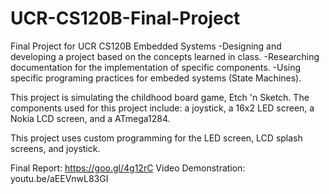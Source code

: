 # UCR-CS120B-Final-Project
Final Project for UCR CS120B Embedded Systems
-Designing and developing a project based on the concepts learned in class. 
-Researching documentation for the implementation of specific components.
-Using specific programing practices for embeded systems (State Machines).

This project is simulating the childhood board game, Etch 'n Sketch. 
The components used for this project include: a joystick, a 16x2 LED screen, a Nokia LCD screen, and a ATmega1284.

This project uses custom programming for the LED screen, LCD splash screens, and joystick.

Final Report: https://goo.gl/4g12rC
Video Demonstration: youtu.be/aEEVnwL83GI
